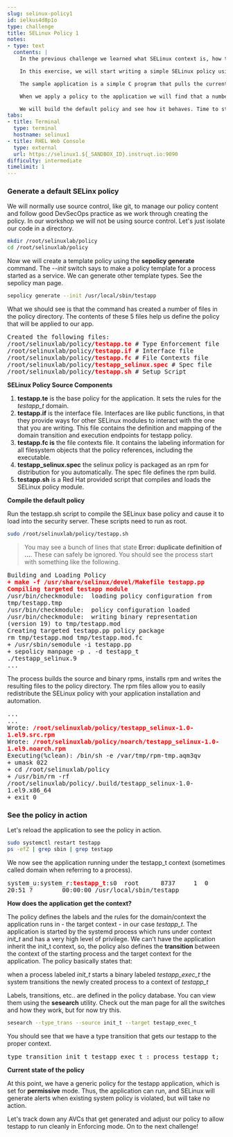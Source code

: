 ```yaml
---
slug: selinux-policy1
id: ielkus4d8p1o
type: challenge
title: SELinux Policy 1
notes:
- type: text
  contents: |
    In the previous challenge we learned what SELinux context is, how to list context for different operating system objects, how to search for it in policy, how to change context on an object and how to reset it to the default.

    In this exercise, we will start writing a simple SELinux policy using type enforcement to confine a custom application.

    The sample application is a simple C program that pulls the current weather for each of the worldwide Red Hat offices from a weather site. The code for the sample application is already compiled and running on your system. You can find the source in the /root/selinuxlab directory.

    When we apply a policy to the application we will find that a number of AVCs become apparent.

    We will build the default policy and see how it behaves. Time to start the next challenge.
tabs:
- title: Terminal
  type: terminal
  hostname: selinux1
- title: RHEL Web Console
  type: external
  url: https://selinux1.${_SANDBOX_ID}.instruqt.io:9090
difficulty: intermediate
timelimit: 1
---
```

### Generate a default SELinx policy

We will normally use source control, like git, to manage our policy content and follow good DevSecOps practice as we work through creating the policy. In our workshop we will not be using source control. Let's just isolate our code in a directory.

```bash
mkdir /root/selinuxlab/policy
cd /root/selinuxlab/policy
```

Now we will create a template policy using the **sepolicy generate** command. The *--init* switch says to make a policy template for a process started as a service. We can generate other template types. See the sepolicy man page.

```bash
sepolicy generate --init /usr/local/sbin/testapp
```

What we should see is that the command has created a number of files in the policy directory. The contents of these 5 files help us define the policy that will be applied to our app.

<pre class="file" style="white-space: pre-wrap; font-family:monospace;">Created the following files:
/root/selinuxlab/policy/<strong style="color: red">testapp.te</strong> # Type Enforcement file
/root/selinuxlab/policy/<strong style="color: red">testapp.if</strong> # Interface file
/root/selinuxlab/policy/<strong style="color: red">testapp.fc</strong> # File Contexts file
/root/selinuxlab/policy/<strong style="color: red">testapp_selinux.spec</strong> # Spec file
/root/selinuxlab/policy/<strong style="color: red">testapp.sh</strong> # Setup Script</pre>

**SELinux Policy Source Components**

1. **testapp.te** is the base policy for the application. It sets the rules for the *testapp_t* domain.
2. **testapp.if** is the interface file. Interfaces are like public functions, in that they provide ways for other SELinux modules to interact with the one that you are writing. This file contains the definition and mapping of the domain transition and execution endpoints for testapp policy.
3. **testapp.fc is** the file contexts file. It contains the labeling information for all filesystem objects that the policy references, including the executable.
4. **testapp_selinux.spec** the selinux policy is packaged as an rpm for distribution for you automatically. The spec file defines the rpm build.
5. **testapp.sh** is a Red Hat provided script that compiles and loads the SELinux policy module.

**Compile the default policy**

Run the testapp.sh script to compile the SELinux base policy and cause it to load into the security server. These scripts need to run as root.

```bash
sudo /root/selinuxlab/policy/testapp.sh
```

> You may see a bunch of lines that state **Error: duplicate definition of ...**. These can safely be ignored.
You should see the process start with something like the following.

<pre class="file" style="white-space: pre-wrap; font-family:monospace;">Building and Loading Policy
<strong style="color: red">+ make -f /usr/share/selinux/devel/Makefile testapp.pp
Compiling targeted testapp module</strong>
/usr/bin/checkmodule:  loading policy configuration from tmp/testapp.tmp
/usr/bin/checkmodule:  policy configuration loaded
/usr/bin/checkmodule:  writing binary representation (version 19) to tmp/testapp.mod
Creating targeted testapp.pp policy package
rm tmp/testapp.mod tmp/testapp.mod.fc
+ /usr/sbin/semodule -i testapp.pp
+ sepolicy manpage -p . -d testapp_t
./testapp_selinux.9
...
</pre>

 The process builds the source and binary rpms, installs rpm and writes the resulting files to the policy directory. The rpm files allow you to easily redistribute the SELinux policy with your application installation and automation.

 <pre class="file" style="white-space: pre-wrap; font-family:monospace;">...
...
Wrote: <strong style="color: red">/root/selinuxlab/policy/testapp_selinux-1.0-1.el9.src.rpm</strong>
Wrote: <strong style="color: red">/root/selinuxlab/policy/noarch/testapp_selinux-1.0-1.el9.noarch.rpm</strong>
Executing(%clean): /bin/sh -e /var/tmp/rpm-tmp.aqm3qv
+ umask 022
+ cd /root/selinuxlab/policy
+ /usr/bin/rm -rf /root/selinuxlab/policy/.build/testapp_selinux-1.0-1.el9.x86_64
+ exit 0
</pre>

### See the policy in action

Let's reload the application to see the policy in action.

```bash
sudo systemctl restart testapp
ps -efZ | grep sbin | grep testapp
```

We now see the application running under the testapp_t context (sometimes called domain when referring to a process).
<pre class="file" style="white-space: pre-wrap; font-family:monospace;">system_u:system_r:<strong style="color: red">testapp_t</strong>:s0  root      8737     1  0 20:51 ?        00:00:00 /usr/local/sbin/testapp</pre>

**How does the application get the context?**

The policy defines the labels and the rules for the domain/context the application runs in - the target context - in our case *testapp_t*. The application is started by the systemd process which runs under context *init_t* and has a very high level of privilege. We can't have the application inherit the init_t context, so, the policy also defines the **transition** between the context of the starting process and the target context for the application. The policy basically states that:

when a process labeled *init_t* starts a binary labeled *testapp_exec_t* the system transitions the newly created process to a context of *testapp_t*

Labels, transitions, etc.. are defined in the policy database. You can view them using the **sesearch** utility. Check out the man page for all the switches and how they work, but for now try this.

```bash
sesearch --type_trans --source init_t --target testapp_exec_t
```

You should see that we have a type transition that gets our testapp to the proper context.

<pre class="file" style="white-space: pre-wrap; font-family:monospace;">type_transition init_t testapp_exec_t : process testapp_t;</pre>

**Current state of the policy**

At this point, we have a generic policy for the testapp application, which is set for **permissive** mode. Thus, the application can run, and SELinux will generate alerts when existing system policy is violated, but will take no action.

Let's track down any AVCs that get generated and adjust our policy to allow testapp to run cleanly in Enforcing mode. On to the next challenge!
